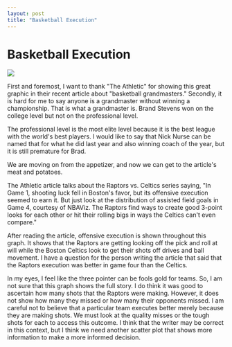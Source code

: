 ```yaml
---
layout: post
title: "Basketball Execution"
---
```


# Basketball Execution 

![]({{site.url}}{{site.baseurl}}/assets/img/blog-img/raptors%20vs%20celtics%203s.png?raw=true)

First and foremost, I want to thank "The Athletic" for showing this great graphic in their recent article about "basketball grandmasters." Secondly,  it is hard for me to say anyone is a grandmaster without winning a championship.  That is what a grandmaster is. Brand Stevens won on the college level but not on the professional level.

The professional level is the most elite level because it is the best league with the world's best players.  I would like to say that Nick Nurse can be named that for what he did last year 
and also winning coach of the year, but it is still premature for Brad.  

We are moving on from the appetizer, and now we can get to the article's meat and potatoes. 

The Athletic article talks about the Raptors vs. Celtics series saying, "In Game 1, shooting luck fell in Boston's favor, but its offensive execution seemed to earn it. But just look at the distribution of assisted field goals in Game 4, courtesy of NBAViz. The Raptors find ways to create good 3-point looks for each other or hit their rolling bigs in ways the Celtics can't even compare."

After reading the article, offensive execution is shown throughout this graph.  It shows that the Raptors are getting looking off the pick and roll at will while the 
Boston Celtics look to get their shots off drives and ball movement.  I have a question for the person writing the article that said that the Raptors execution was better in game four than the Celtics. 

In my eyes, I feel like the three pointer can be fools gold for teams.  So, I am not sure that this graph shows the full story.  I do think it was good to ascertain how many shots that the Raptors were making.  However, it does not show how many they missed or how many their opponents missed.  I am careful not to believe that a particular team executes better merely because they are making shots.  We must look at the quality misses or the tough shots for each to access this outcome.  I think that
the writer may be correct in this context, but I think we need another scatter plot that shows more information to make a more informed decision.  

